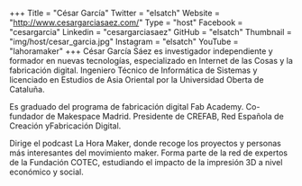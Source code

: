 +++
Title = "César García"
Twitter = "elsatch"
Website = "http://www.cesargarciasaez.com/"
Type = "host"
Facebook = "cesargarcia"
Linkedin = "cesargarciasaez"
GitHub = "elsatch"
Thumbnail = "img/host/cesar_garcia.jpg"
Instagram = "elsatch"
YouTube = "lahoramaker"
+++
César García Sáez es investigador independiente y formador en nuevas tecnologías, especializado en Internet de las Cosas y la fabricación digital. Ingeniero Técnico de
Informática de Sistemas y licenciado en Estudios de Asia Oriental por la Universidad Oberta de Cataluña. 

Es graduado del programa de fabricación digital Fab Academy. Co-fundador de Makespace Madrid. Presidente de CREFAB, Red Española de Creación yFabricación Digital. 

Dirige el podcast La Hora Maker, donde recoge los proyectos y personas más interesantes del movimiento maker. Forma parte de la red de expertos de la Fundación COTEC, estudiando el impacto de la impresión 3D a nivel económico y social.

